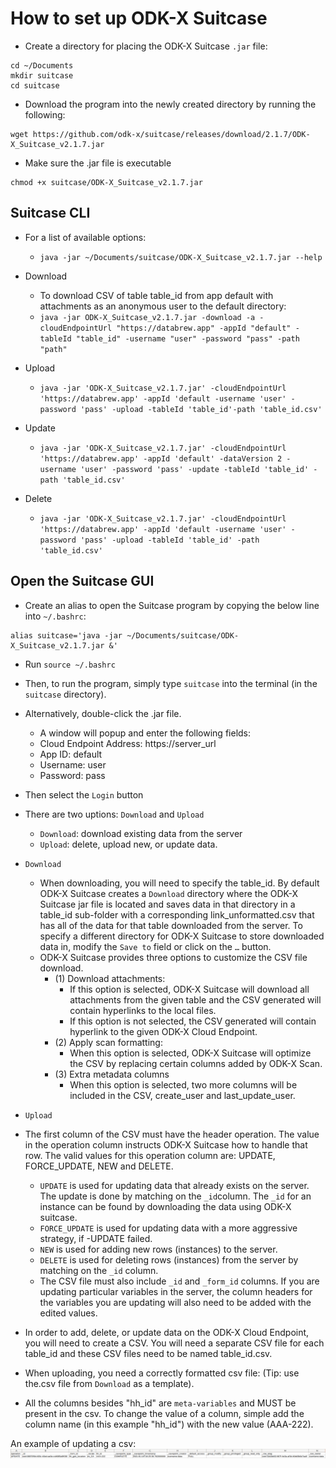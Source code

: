# How to set up ODK-X Suitcase

- Create a directory for placing the ODK-X Suitcase `.jar` file:

```
cd ~/Documents
mkdir suitcase
cd suitcase
```

- Download the program into the newly created directory by running the following:
```
wget https://github.com/odk-x/suitcase/releases/download/2.1.7/ODK-X_Suitcase_v2.1.7.jar
```

- Make sure the .jar file is executable
```
chmod +x suitcase/ODK-X_Suitcase_v2.1.7.jar
```

## Suitcase CLI

- For a list of available options:
  - `java -jar ~/Documents/suitcase/ODK-X_Suitcase_v2.1.7.jar --help`

- Download
  - To download CSV of table table_id from app default with attachments as an anonymous user to the default directory: 
  - `java -jar ODK-X_Suitcase_v2.1.7.jar -download -a -cloudEndpointUrl "https://databrew.app" -appId "default" -tableId "table_id" -username "user" -password "pass" -path "path"`

- Upload
  - `java -jar 'ODK-X_Suitcase_v2.1.7.jar' -cloudEndpointUrl 'https://databrew.app' -appId 'default -username 'user' -password 'pass' -upload -tableId 'table_id'-path 'table_id.csv'`

- Update
  - `java -jar 'ODK-X_Suitcase_v2.1.7.jar' -cloudEndpointUrl 'https://databrew.app' -appId 'default' -dataVersion 2 -username 'user' -password 'pass' -update -tableId 'table_id' -path 'table_id.csv'`

- Delete
  - `java -jar 'ODK-X_Suitcase_v2.1.7.jar' -cloudEndpointUrl 'https://databrew.app' -appId 'default -username 'user' -password 'pass' -upload -tableId 'table_id' -path 'table_id.csv'`


## Open the Suitcase GUI

- Create an alias to open the Suitcase program by copying the below line into `~/.bashrc`:
```
alias suitcase='java -jar ~/Documents/suitcase/ODK-X_Suitcase_v2.1.7.jar &'
```
- Run `source ~/.bashrc`
- Then, to run the program, simply type `suitcase` into the terminal (in the `suitcase` directory).
- Alternatively, double-click the .jar file.
  - A window will popup and enter the following fields:
  - Cloud Endpoint Address: https://server_url
  - App ID: default
  - Username: user
  - Password: pass
- Then select the `Login` button

- There are two uptions: `Download` and `Upload`
  - `Download`: download existing data from the server
  - `Upload`: delete, upload new, or update data.
  
- `Download` 
  - When downloading, you will need to specify the table_id. By default ODK-X Suitcase creates a `Download` directory where the ODK-X Suitcase jar file is located and saves data in that directory in a table_id sub-folder with a corresponding link_unformatted.csv that has all of the data for that table downloaded from the server. To specify a different directory for ODK-X Suitcase to store downloaded data in, modify the `Save to` field or click on the `…` button.
  - ODK-X Suitcase provides three options to customize the CSV file download.
    - (1) Download attachments:
      - If this option is selected, ODK-X Suitcase will download all attachments from the given table and the CSV generated will contain hyperlinks to the local files.
      - If this option is not selected, the CSV generated will contain hyperlink to the given ODK-X Cloud Endpoint.
    - (2) Apply scan formatting:
      - When this option is selected, ODK-X Suitcase will optimize the CSV by replacing certain columns added by ODK-X Scan.
    - (3) Extra metadata columns
      - When this option is selected, two more columns will be included in the CSV, create_user and last_update_user.

- `Upload`
 - The first column of the CSV must have the header operation. The value in the operation column instructs ODK-X Suitcase how to handle that row. The valid values for this operation column are: UPDATE, FORCE_UPDATE, NEW and DELETE.
   - `UPDATE` is used for updating data that already exists on the server. The update is done by matching on the `_id`column. The `_id` for an instance can be found by downloading the data using ODK-X suitcase.
   - `FORCE_UPDATE` is used for updating data with a more aggressive strategy, if -UPDATE failed.
   - `NEW` is used for adding new rows (instances) to the server.
   - `DELETE` is used for deleting rows (instances) from the server by matching on the `_id` column.
   - The CSV file must also include `_id` and `_form_id` columns. If you are updating particular variables in the server, the column headers for the variables you are updating will also need to be added with the edited values.

  - In order to add, delete, or update data on the ODK-X Cloud Endpoint, you will need to create a CSV. You will need a separate CSV file for each table_id and these CSV files need to be named table_id.csv.
  - When uploading, you need a correctly formatted csv file: (Tip: use the.csv file from `Download` as a template).
  - All the columns besides "hh_id" are `meta-variables` and MUST be present in the csv. To change the value of a column, simple add the column name (in this example "hh_id") with the new value (AAA-222). 
  
  An example of updating a csv:
![](img/example_spreadsheet.png)


